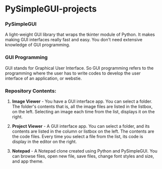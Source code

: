 # PySimpleGUI-projects

### PySimpleGUI 

A light-weight GUI library that wraps the tkinter module of Python. It makes making GUI interfaces really fast and easy. You don't need extensive knowledge of GUI programming.

### GUI Programming

GUI stands for Graphical User Interface. So GUI programming refers to the programming where the user has to write codes to develop the user interface of an application, or webstie.

### Repository Contents:

1. **Image Viewer** - You have a GUI interface app. You can select a folder. The folder's contents that is, all the image files are listed in the listbox, on the left. Selecting an image each time from the list, displays it on the right.

2. **Project Viewer** - A GUI interface app. You can select a folder, and its contents are listed in the column or listbox on the left. The contents are the code files. Every time you select a file from the list, its code is display in the editor on the right.

3. **Notepad** - A Notepad clone created using Python and PySimpleGUI. You can browse files, open new file, save files, change font styles and size, and app theme.

